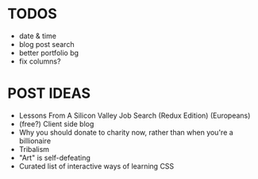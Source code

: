 # TODOS

- date & time
- blog post search
- better portfolio bg
- fix columns?

# POST IDEAS

- Lessons From A Silicon Valley Job Search (Redux Edition) (Europeans)
- (free?) Client side blog
- Why you should donate to charity now, rather than when you're a billionaire
- Tribalism
- "Art" is self-defeating
- Curated list of interactive ways of learning CSS
